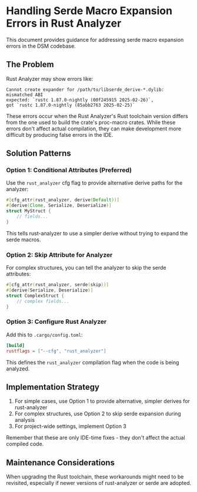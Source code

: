 # Handling Serde Macro Expansion Errors in Rust Analyzer

This document provides guidance for addressing serde macro expansion errors in the DSM codebase.

## The Problem

Rust Analyzer may show errors like:

```
Cannot create expander for /path/to/libserde_derive-*.dylib: mismatched ABI 
expected: `rustc 1.87.0-nightly (00f245915 2025-02-26)`, 
got `rustc 1.87.0-nightly (85abb2763 2025-02-25)`
```

These errors occur when the Rust Analyzer's Rust toolchain version differs from the one used to build the crate's proc-macro crates. While these errors don't affect actual compilation, they can make development more difficult by producing false errors in the IDE.

## Solution Patterns

### Option 1: Conditional Attributes (Preferred)

Use the `rust_analyzer` cfg flag to provide alternative derive paths for the analyzer:

```rust
#[cfg_attr(rust_analyzer, derive(Default))]
#[derive(Clone, Serialize, Deserialize)]
struct MyStruct {
    // fields...
}
```

This tells rust-analyzer to use a simpler derive without trying to expand the serde macros.

### Option 2: Skip Attribute for Analyzer

For complex structures, you can tell the analyzer to skip the serde attributes:

```rust
#[cfg_attr(rust_analyzer, serde(skip))]
#[derive(Serialize, Deserialize)]
struct ComplexStruct {
    // complex fields...
}
```

### Option 3: Configure Rust Analyzer 

Add this to `.cargo/config.toml`:

```toml
[build]
rustflags = ["--cfg", "rust_analyzer"]
```

This defines the `rust_analyzer` compilation flag when the code is being analyzed.

## Implementation Strategy

1. For simple cases, use Option 1 to provide alternative, simpler derives for rust-analyzer
2. For complex structures, use Option 2 to skip serde expansion during analysis
3. For project-wide settings, implement Option 3

Remember that these are only IDE-time fixes - they don't affect the actual compiled code.

## Maintenance Considerations

When upgrading the Rust toolchain, these workarounds might need to be revisited, especially if newer versions of rust-analyzer or serde are adopted.
